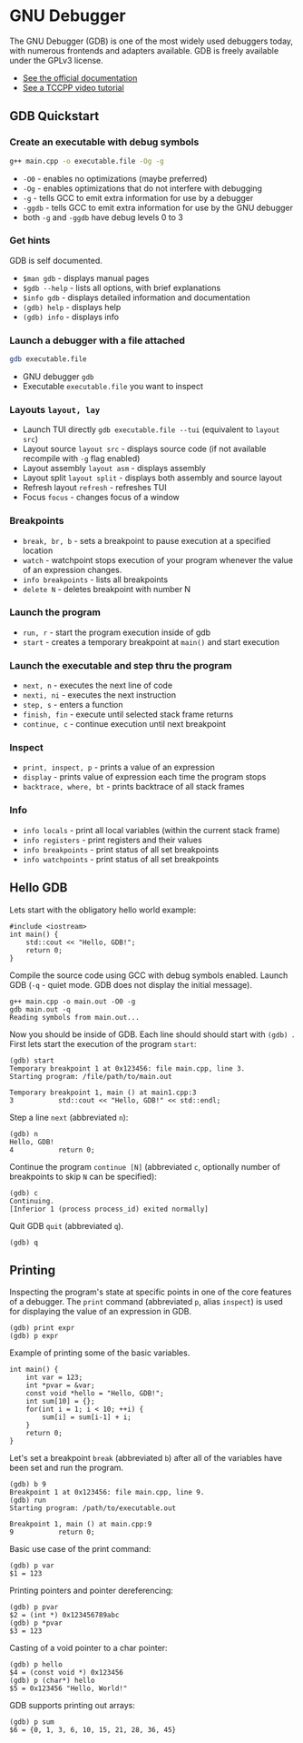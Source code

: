 # GNU Debugger

The GNU Debugger (GDB) is one of the most widely used debuggers today, with numerous frontends and adapters available.
GDB is freely available under the GPLv3 license.

- [See the official documentation](https://www.sourceware.org/gdb/documentation/)
- [See a TCCPP video tutorial](https://www.youtube.com/watch?v=bSEW0BvMiGc)

## GDB Quickstart

### Create an executable with debug symbols

```bash
g++ main.cpp -o executable.file -Og -g
```

- `-O0` - enables no optimizations (maybe preferred)
- `-Og` - enables optimizations that do not interfere with debugging
- `-g` - tells GCC to emit extra information for use by a debugger
- `-ggdb` - tells GCC to emit extra information for use by the GNU debugger
- both `-g` and `-ggdb` have debug levels 0 to 3

### Get hints

GDB is self documented.

- `$man gdb` - displays manual pages
- `$gdb --help` - lists all options, with brief explanations
- `$info gdb` - displays detailed information and documentation
- `(gdb) help` - displays help
- `(gdb) info` - displays info

### Launch a debugger with a file attached

```bash
gdb executable.file
```

- GNU debugger `gdb`
- Executable `executable.file` you want to inspect

### Layouts `layout, lay`

- Launch TUI directly `gdb executable.file --tui` (equivalent to `layout src`)
- Layout source `layout src` - displays source code (if not available recompile with `-g` flag enabled)
- Layout assembly `layout asm` - displays assembly
- Layout split `layout split` - displays both assembly and source layout
- Refresh layout `refresh` - refreshes TUI
- Focus `focus` - changes focus of a window

### Breakpoints

- `break, br, b` - sets a breakpoint to pause execution at a specified location
- `watch` - watchpoint stops execution of your program whenever the value of an expression changes.
- `info breakpoints` - lists all breakpoints
- `delete N` - deletes breakpoint with number N

### Launch the program

- `run, r` - start the program execution inside of gdb
- `start` - creates a temporary breakpoint at `main()` and start execution

### Launch the executable and step thru the program

- `next, n` - executes the next line of code
- `nexti, ni` - executes the next instruction
- `step, s` - enters a function
- `finish, fin` - execute until selected stack frame returns
- `continue, c` - continue execution until next breakpoint

### Inspect

- `print, inspect, p` - prints a value of an expression
- `display` - prints value of expression each time the program stops
- `backtrace, where, bt` - prints backtrace of all stack frames

### Info

- `info locals` - print all local variables (within the current stack frame)
- `info registers` - print registers and their values
- `info breakpoints` - print status of all set breakpoints
- `info watchpoints` - print status of all set breakpoints

## Hello GDB

Lets start with the obligatory hello world example:

```cpp:line-numbers
#include <iostream>
int main() {
    std::cout << "Hello, GDB!";
    return 0;
}
```

Compile the source code using GCC with debug symbols enabled. Launch GDB (`-q` - quiet mode. GDB does not display the
initial message).

```
g++ main.cpp -o main.out -O0 -g
gdb main.out -q
Reading symbols from main.out...
```

Now you should be inside of GDB. Each line should should start with `(gdb) `. First lets start the execution of the
program `start`:

```
(gdb) start
Temporary breakpoint 1 at 0x123456: file main.cpp, line 3.
Starting program: /file/path/to/main.out

Temporary breakpoint 1, main () at main1.cpp:3
3           std::cout << "Hello, GDB!" << std::endl;
```

Step a line `next` (abbreviated `n`):

```
(gdb) n
Hello, GDB!
4           return 0;
```

Continue the program `continue [N]` (abbreviated `c`, optionally number of breakpoints to skip `N` can be specified):

```
(gdb) c
Continuing.
[Inferior 1 (process process_id) exited normally]
```

Quit GDB `quit` (abbreviated `q`).

```
(gdb) q
```

## Printing

Inspecting the program's state at specific points in one of the core features of a debugger. The `print` command
(abbreviated `p`, alias `inspect`) is used for displaying the value of an expression in GDB.

```
(gdb) print expr
(gdb) p expr
```

Example of printing some of the basic variables.

```cpp:line-numbers
int main() {
    int var = 123;
    int *pvar = &var;
    const void *hello = "Hello, GDB!";
    int sum[10] = {};
    for(int i = 1; i < 10; ++i) {
        sum[i] = sum[i-1] + i;
    }
    return 0;
}
```

Let's set a breakpoint `break` (abbreviated `b`) after all of the variables have been set and run the program.

```
(gdb) b 9
Breakpoint 1 at 0x123456: file main.cpp, line 9.
(gdb) run
Starting program: /path/to/executable.out

Breakpoint 1, main () at main.cpp:9
9           return 0;
```

Basic use case of the print command:

```
(gdb) p var
$1 = 123
```

Printing pointers and pointer dereferencing:

```
(gdb) p pvar
$2 = (int *) 0x123456789abc
(gdb) p *pvar
$3 = 123
```

Casting of a void pointer to a char pointer:

```
(gdb) p hello
$4 = (const void *) 0x123456
(gdb) p (char*) hello
$5 = 0x123456 "Hello, World!"
```

GDB supports printing out arrays:

```
(gdb) p sum
$6 = {0, 1, 3, 6, 10, 15, 21, 28, 36, 45}
```
